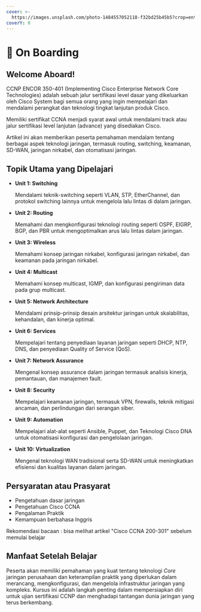 ```yaml
---
cover: >-
  https://images.unsplash.com/photo-1484557052118-f32bd25b45b5?crop=entropy&cs=srgb&fm=jpg&ixid=M3wxOTcwMjR8MHwxfHNlYXJjaHwyfHxDaXNjb3xlbnwwfHx8fDE2OTI3NTE0MDl8MA&ixlib=rb-4.0.3&q=85
coverY: 0
---
```


# 🛫 On Boarding

## Welcome Aboard!

CCNP ENCOR 350-401 (Implementing Cisco Enterprise Network Core Technologies) adalah sebuah jalur sertifikasi level dasar yang dikeluarkan oleh Cisco System bagi semua orang yang ingin mempelajari dan mendalami perangkat dan teknologi tingkat lanjutan produk Cisco.

Memiliki sertifikat CCNA menjadi syarat awal untuk mendalami track atau jalur sertifikasi level lanjutan (advance) yang disediakan Cisco.

Artikel ini akan memberikan peserta pemahaman mendalam tentang berbagai aspek teknologi jaringan, termasuk routing, switching, keamanan, SD-WAN, jaringan nirkabel, dan otomatisasi jaringan.

## Topik Utama yang Dipelajari

*   **Unit 1: Switching**

    Mendalami teknik-switching seperti VLAN, STP, EtherChannel, dan protokol switching lainnya untuk mengelola lalu lintas di dalam jaringan.
*   **Unit 2: Routing**

    Memahami dan mengkonfigurasi teknologi routing seperti OSPF, EIGRP, BGP, dan PBR untuk mengoptimalkan arus lalu lintas dalam jaringan.
*   **Unit 3: Wireless**

    Memahami konsep jaringan nirkabel, konfigurasi jaringan nirkabel, dan keamanan pada jaringan nirkabel.
*   **Unit 4: Multicast**

    Memahami konsep multicast, IGMP, dan konfigurasi pengiriman data pada grup multicast.
*   **Unit 5: Network Architecture**

    Mendalami prinsip-prinsip desain arsitektur jaringan untuk skalabilitas, kehandalan, dan kinerja optimal.
*   **Unit 6: Services**

    Mempelajari tentang penyediaan layanan jaringan seperti DHCP, NTP, DNS, dan penyediaan Quality of Service (QoS).
*   **Unit 7: Network Assurance**

    Mengenal konsep assurance dalam jaringan termasuk analisis kinerja, pemantauan, dan manajemen fault.
*   **Unit 8: Security**

    Mempelajari keamanan jaringan, termasuk VPN, firewalls, teknik mitigasi ancaman, dan perlindungan dari serangan siber.
*   **Unit 9: Automation**

    Mempelajari alat-alat seperti Ansible, Puppet, dan Teknologi Cisco DNA untuk otomatisasi konfigurasi dan pengelolaan jaringan.
*   **Unit 10: Virtualization**

    Mengenal teknologi WAN tradisional serta SD-WAN untuk meningkatkan efisiensi dan kualitas layanan dalam jaringan.

## Persyaratan atau Prasyarat

* Pengetahuan dasar jaringan
* Pengetahuan Cisco CCNA
* Pengalaman Praktik
* Kemampuan berbahasa Inggris

Rekomendasi bacaan : bisa melihat artikel "Cisco CCNA 200-301" sebelum memulai belajar

## Manfaat Setelah Belajar

Peserta akan memiliki pemahaman yang kuat tentang teknologi _Core_ jaringan perusahaan dan keterampilan praktik yang diperlukan dalam merancang, mengkonfigurasi, dan mengelola infrastruktur jaringan yang kompleks. Kursus ini adalah langkah penting dalam mempersiapkan diri untuk ujian sertifikasi CCNP dan menghadapi tantangan dunia jaringan yang terus berkembang.
